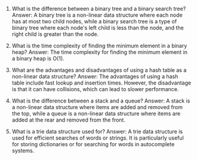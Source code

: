 

1. What is the difference between a binary tree and a binary search tree?
Answer: A binary tree is a non-linear data structure where each node has at most two child nodes, while a binary search tree is a type of binary tree where each node's left child is less than the node, and the right child is greater than the node.

2. What is the time complexity of finding the minimum element in a binary heap?
Answer: The time complexity for finding the minimum element in a binary heap is O(1).

3. What are the advantages and disadvantages of using a hash table as a non-linear data structure?
Answer: The advantages of using a hash table include fast lookup and insertion times. However, the disadvantage is that it can have collisions, which can lead to slower performance.

4. What is the difference between a stack and a queue?
Answer: A stack is a non-linear data structure where items are added and removed from the top, while a queue is a non-linear data structure where items are added at the rear and removed from the front.

5. What is a trie data structure used for?
Answer: A trie data structure is used for efficient searches of words or strings. It is particularly useful for storing dictionaries or for searching for words in autocomplete systems.